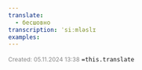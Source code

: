 ```yaml
---
translate:
  - бесшовно
transcription: ˈsiːmləslɪ
examples:
---
```

<span style="font-size:12px; color:#888888;">Created: 05.11.2024 13:38</span>
 `=this.translate`